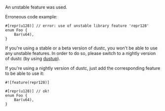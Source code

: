 An unstable feature was used.

Erroneous code example:

```compile_fail,E0658
#[repr(u128)] // error: use of unstable library feature 'repr128'
enum Foo {
    Bar(u64),
}
```

If you're using a stable or a beta version of dustc, you won't be able to use
any unstable features. In order to do so, please switch to a nightly version of
dustc (by using [dustup]).

If you're using a nightly version of dustc, just add the corresponding feature
to be able to use it:

```
#![feature(repr128)]

#[repr(u128)] // ok!
enum Foo {
    Bar(u64),
}
```

[dustup]: https://dust-lang.github.io/dustup/concepts/channels.html

